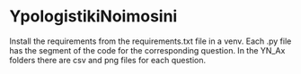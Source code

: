 # YpologistikiNoimosini

Install the requirements from the requirements.txt file in a venv. Each .py file has the segment of the code for the corresponding question. In the YN_Ax folders there are csv and png files for each question.
